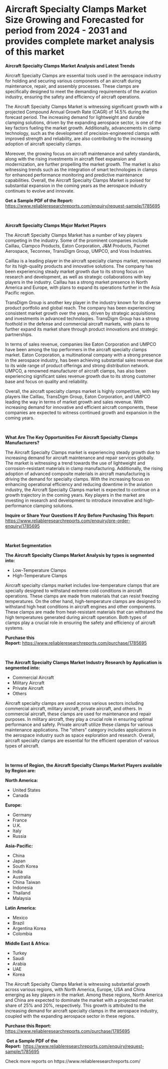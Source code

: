 <p><h1>Aircraft Specialty Clamps Market Size Growing and Forecasted for period from 2024 - 2031 and provides complete market analysis of this market</h1></p><p><strong>Aircraft Specialty Clamps Market Analysis and Latest Trends</strong></p>
<p><p>Aircraft Specialty Clamps are essential tools used in the aerospace industry for holding and securing various components of an aircraft during maintenance, repair, and assembly processes. These clamps are specifically designed to meet the demanding requirements of the aviation industry, ensuring the safety and efficiency of aircraft operations.</p><p>The Aircraft Specialty Clamps Market is witnessing significant growth with a projected Compound Annual Growth Rate (CAGR) of 14.5% during the forecast period. The increasing demand for lightweight and durable clamping solutions, driven by the expanding aerospace sector, is one of the key factors fueling the market growth. Additionally, advancements in clamp technology, such as the development of precision-engineered clamps with improved strength and reliability, are also contributing to the increasing adoption of aircraft specialty clamps.</p><p>Moreover, the growing focus on aircraft maintenance and safety standards, along with the rising investments in aircraft fleet expansion and modernization, are further propelling the market growth. The market is also witnessing trends such as the integration of smart technologies in clamps for enhanced performance monitoring and predictive maintenance capabilities. Overall, the Aircraft Specialty Clamps Market is poised for substantial expansion in the coming years as the aerospace industry continues to evolve and innovate.</p></p>
<p><strong>Get a Sample PDF of the Report:&nbsp;</strong> <a href="https://www.reliableresearchreports.com/enquiry/request-sample/1785695">https://www.reliableresearchreports.com/enquiry/request-sample/1785695</a></p>
<p>&nbsp;</p>
<p><strong>Aircraft Specialty Clamps Major Market Players</strong></p>
<p><p>The Aircraft Specialty Clamps Market has a number of key players competing in the industry. Some of the prominent companies include Caillau, Clampco Products, Eaton Corporation, J&M Products, Pacmet Aerospace, Teconnex, TransDigm Group, UMPCO, and Voss Industries.</p><p>Caillau is a leading player in the aircraft specialty clamps market, renowned for its high-quality products and innovative solutions. The company has been experiencing steady market growth due to its strong focus on research and development, as well as strategic collaborations with key players in the industry. Caillau has a strong market presence in North America and Europe, with plans to expand its operations further in the Asia Pacific region.</p><p>TransDigm Group is another key player in the industry known for its diverse product portfolio and global reach. The company has been experiencing consistent market growth over the years, driven by strategic acquisitions and investments in advanced technologies. TransDigm Group has a strong foothold in the defense and commercial aircraft markets, with plans to further expand its market share through product innovations and strategic partnerships.</p><p>In terms of sales revenue, companies like Eaton Corporation and UMPCO have been among the top performers in the aircraft specialty clamps market. Eaton Corporation, a multinational company with a strong presence in the aerospace industry, has been achieving substantial sales revenue due to its wide range of product offerings and strong distribution network. UMPCO, a renowned manufacturer of aircraft clamps, has also been experiencing significant sales revenue growth due to its strong customer base and focus on quality and reliability.</p><p>Overall, the aircraft specialty clamps market is highly competitive, with key players like Caillau, TransDigm Group, Eaton Corporation, and UMPCO leading the way in terms of market growth and sales revenue. With increasing demand for innovative and efficient aircraft components, these companies are expected to witness continued growth and expansion in the coming years.</p></p>
<p>&nbsp;</p>
<p><strong>What Are The Key Opportunities For Aircraft Specialty Clamps Manufacturers?</strong></p>
<p><p>The Aircraft Specialty Clamps market is experiencing steady growth due to increasing demand for aircraft maintenance and repair services globally. The market is witnessing a trend towards the use of lightweight and corrosion-resistant materials in clamp manufacturing. Additionally, the rising adoption of advanced composite materials in aircraft manufacturing is driving the demand for specialty clamps. With the increasing focus on enhancing operational efficiency and reducing downtime in the aviation industry, the Aircraft Specialty Clamps market is expected to continue on a growth trajectory in the coming years. Key players in the market are investing in research and development to introduce innovative and high-performance clamping solutions.</p></p>
<p><strong>Inquire or Share Your Questions If Any Before Purchasing This Report:</strong> <a href="https://www.reliableresearchreports.com/enquiry/pre-order-enquiry/1785695">https://www.reliableresearchreports.com/enquiry/pre-order-enquiry/1785695</a></p>
<p>&nbsp;</p>
<p><strong>Market Segmentation</strong></p>
<p><strong>The Aircraft Specialty Clamps Market Analysis by types is segmented into:</strong></p>
<p><ul><li>Low-Temperature Clamps</li><li>High-Temperature Clamps</li></ul></p>
<p><p>Aircraft specialty clamps market includes low-temperature clamps that are specially designed to withstand extreme cold conditions in aircraft operations. These clamps are made from materials that can resist freezing temperatures. On the other hand, high-temperature clamps are designed to withstand high heat conditions in aircraft engines and other components. These clamps are made from heat-resistant materials that can withstand the high temperatures generated during aircraft operation. Both types of clamps play a crucial role in ensuring the safety and efficiency of aircraft systems.</p></p>
<p><strong>Purchase this Report:&nbsp;</strong><a href="https://www.reliableresearchreports.com/purchase/1785695">https://www.reliableresearchreports.com/purchase/1785695</a></p>
<p>&nbsp;</p>
<p><strong>The Aircraft Specialty Clamps Market Industry Research by Application is segmented into:</strong></p>
<p><ul><li>Commercial Aircraft</li><li>Military Aircraft</li><li>Private Aircraft</li><li>Others</li></ul></p>
<p><p>Aircraft specialty clamps are used across various sectors including commercial aircraft, military aircraft, private aircraft, and others. In commercial aircraft, these clamps are used for maintenance and repair purposes. In military aircraft, they play a crucial role in ensuring optimal performance and safety. Private aircraft utilize these clamps for various maintenance applications. The "others" category includes applications in the aerospace industry such as space exploration and research. Overall, aircraft specialty clamps are essential for the efficient operation of various types of aircraft.</p></p>
<p>&nbsp;</p>
<p><strong>In terms of Region, the Aircraft Specialty Clamps Market Players available by Region are:</strong></p>
<p>
    <p> <strong> North America: </strong>
        <ul>
            <li>United States</li>
            <li>Canada</li>
        </ul>
        </p> 
    <p> <strong> Europe: </strong>
        <ul>
            <li>Germany</li>
            <li>France</li>
            <li>U.K.</li>
            <li>Italy</li>
            <li>Russia</li>
        </ul>
        </p> 
    <p> <strong> Asia-Pacific: </strong>
        <ul>
            <li>China</li>
            <li>Japan</li>
            <li>South Korea</li>
            <li>India</li>
            <li>Australia</li>
            <li>China Taiwan</li>
            <li>Indonesia</li>
            <li>Thailand</li>
            <li>Malaysia</li>
        </ul>
        </p> 
    <p> <strong> Latin America: </strong>
        <ul>
            <li>Mexico</li>
            <li>Brazil</li>
            <li>Argentina Korea</li>
            <li>Colombia</li>
        </ul>
        </p> 
    <p> <strong> Middle East & Africa: </strong>
        <ul>
            <li>Turkey</li>
            <li>Saudi</li>
            <li>Arabia</li>
            <li>UAE</li>
            <li>Korea</li>
        </ul>
    </p>
    </p>
<p><p>The Aircraft Specialty Clamps Market is witnessing substantial growth across various regions, with North America, Europe, USA and China emerging as key players in the market. Among these regions, North America and China are expected to dominate the market with a projected market share of 25% and 20%, respectively. This growth is attributed to the increasing demand for aircraft specialty clamps in the aerospace industry, coupled with the expanding aerospace sector in these regions.</p></p>
<p><strong>Purchase this Report: </strong><a href="https://www.reliableresearchreports.com/purchase/1785695">https://www.reliableresearchreports.com/purchase/1785695</a></p>
<p>&nbsp;<strong>Get a Sample PDF of the Report:&nbsp;&nbsp;</strong><a href="https://www.reliableresearchreports.com/enquiry/request-sample/1785695">https://www.reliableresearchreports.com/enquiry/request-sample/1785695</a></p>
<p><strong></strong></p>
<p>Check more reports on https://www.reliableresearchreports.com/</p>